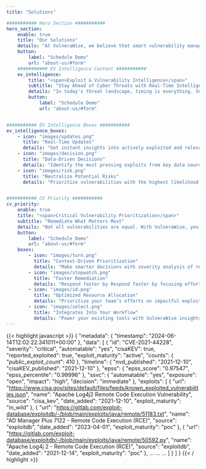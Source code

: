 ```yaml
---
title: "Solutions"

########### Hero Section ###########
hero_section:
    enable: true
    title: "Our Solutions"
    details: "At VulneraWise, we believe that smart vulnerability management is the key to a secure future."
    button:
        label: "Schedule Demo"
        url: "about-us/#form"
    ########### EV Intelligence Content ###########
    ev_intelligence:
        title: "<span>Exploit & Vulnerability Intelligence</span>"
        subtitle: "Stay Ahead of Cyber Threats with Real-Time Intelligence"
        details: "In today's threat landscape, timing is everything. VulneraWise delivers real-time updates on the vulnerabilities actively targeted by malicious actors. We start by gathering data from leading sources like the Exploit Prediction Scoring System (EPSS) and Common Vulnerability Scoring System (CVSS) amongst others. Then, our tool generates relevant insights using our proprietary AI. This automated approach paired with industry-leading data allows your security teams to identify and mitigate threats faster."
        button:
            label: "Schedule Demo"
            url: "about-us/#form"


########### EV Intelligence Boxes ###########
ev_intelligence_boxes:
    - icon: "images/updates.png"
      title: "Real-Time Updates"
      details: "Get instant insights into actively exploited and relevant vulnerabilities."
    - icon: "images/decision.png"
      title: "Data-Driven Decisions"
      details: "Identify the most pressing exploits from key data sources including EPSS and CVSS exploits."
    - icon: "images/risk.png"
      title: "Neutralize Potential Risks"
      details: "Prioritize vulnerabilities with the highest likelihood of being targeted by attackers."


########### CV Priority ###########
cv_priority:
    enable: true
    title: "<span>Critical Vulnerability Prioritization</span>"
    subtitle: "Remediate What Matters Most"
    details: "Not all vulnerabilities are equal. With VulneraWise, you can identify which vulnerabilities require immediate attention by assessing the severity and likelihood of exploitation based on your infrastructure. By focusing remediation efforts on high-risk vulnerabilities, we help you improve your organization’s security posture with fewer resources. Our solution integrates seamlessly into an organization's existing SecOps tooling and processes, allowing you to leverage our real-time exploit intelligence and critical vulnerability prioritization in your current workflow. "
    button:
        label: "Schedule Demo"
        url: "about-us/#form"
    boxes:
        - icon: "images/turn.png"
          title: "Context-Driven Prioritization"
          details: "Make smarter decisions with severity analysis of real-world exploits in your context."
        - icon: "images/stopwatch.png"
          title: "Faster Remediation"
          details: "Respond faster by Respond faster by focusing efforts on critical vulnerabilities for your organization"
        - icon: "images/id.png"
          title: "Optimized Resource Allocation"
          details: "Prioritize your team’s efforts on impactful exploits, not low-risk issues."
        - icon: "images/select.png"
          title: "Integrates Into Your Workflow"
          details: "Power your existing tools with VulneraWise insights without changing your processes."
---
```


{{< highlight javascript >}}
    {
  "metadata": {
    "timestamp": "2024-06-14T12:02:22.341011+00:00"
  },
  "data": [
    {
      "id": "CVE-2021-44228",
      "severity": "critical",
      "automatable": "yes",
      "cisaKEV": true,
      "reported_exploited": true,
      "exploit_maturity": "active",
      "counts": {
        "public_exploit_count": 410
      },
      "timeline": {
        "nvd_published": "2021-12-10",
        "cisaKEV_published": "2021-12-10"
      },
      "epss": {
        "epss_score": "0.97547",
        "epss_percentile": "0.99996"
      },
      "ssvc": {
        "automatable": "yes",
        "exposure": "open",
        "impact": "high",
        "decision": "immediate"
      },
      "exploits": [
        {
          "url": "https://www.cisa.gov/sites/default/files/feeds/known_exploited_vulnerabilities.json",
          "name": "Apache Log4j2 Remote Code Execution Vulnerability",
          "source": "cisa_kev",
          "date_added": "2021-12-10",
          "exploit_maturity": "in_wild"
        },
        {
          "url": "https://gitlab.com/exploit-database/exploitdb/-/blob/main/exploits/java/remote/51183.txt",
          "name": "AD Manager Plus 7122 - Remote Code Execution (RCE)",
          "source": "exploitdb",
          "date_added": "2023-04-01",
          "exploit_maturity": "poc"
        },
        {
          "url": "https://gitlab.com/exploit-database/exploitdb/-/blob/main/exploits/java/remote/50592.py",
          "name": "Apache Log4j 2 - Remote Code Execution (RCE)",
          "source": "exploitdb",
          "date_added": "2021-12-14",
          "exploit_maturity": "poc"
        },
        ...
        ...
        ...
      ]
    }
  ]
}
{{< / highlight >}}

